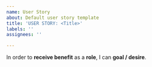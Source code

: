 ```yaml
---
name: User Story
about: Default user story template
title: 'USER STORY: <Title>'
labels: ''
assignees: ''

---
```


In order to **receive benefit** as a **role**, I can **goal / desire**.
